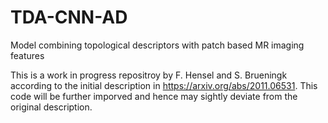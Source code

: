 # TDA-CNN-AD
Model combining topological descriptors with patch based MR imaging features

This is a work in progress repositroy by F. Hensel and S. Brueningk according to the initial description in https://arxiv.org/abs/2011.06531. This code will be further imporved and hence may sightly deviate from the original description. 




